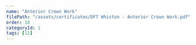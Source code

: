 ```yaml
---
name: "Anterior Crown Work"
filePath: "/assets/certificates/DFT Whiston - Anterior Crown Work.pdf"
order: 10
categoryId: 1
tags: [12]
---
```

